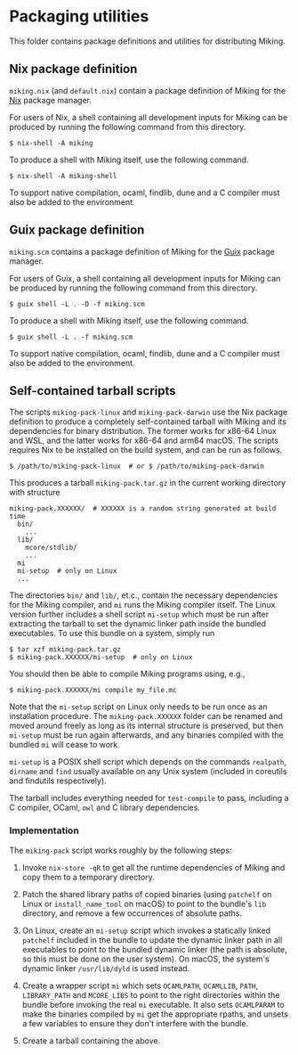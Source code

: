 # Packaging utilities

This folder contains package definitions and utilities for distributing Miking.

## Nix package definition

`miking.nix` (and `default.nix`) contain a package definition of Miking for the [Nix](https://nixos.org) package manager.

For users of Nix, a shell containing all development inputs for Miking can be produced by running the following command from this directory.

    $ nix-shell -A miking

To produce a shell with Miking itself, use the following command.

    $ nix-shell -A miking-shell

To support native compilation, ocaml, findlib, dune and a C compiler must also be added to the environment.

## Guix package definition

`miking.scm` contains a package definition of Miking for the [Guix](https://guix.gnu.org) package manager.

For users of Guix, a shell containing all development inputs for Miking can be produced by running the following command from this directory.

    $ guix shell -L . -D -f miking.scm

To produce a shell with Miking itself, use the following command.

    $ guix shell -L . -f miking.scm

To support native compilation, ocaml, findlib, dune and a C compiler must also be added to the environment.

## Self-contained tarball scripts

The scripts `miking-pack-linux` and `miking-pack-darwin` use the Nix package definition to produce a completely self-contained tarball with Miking and its dependencies for binary distribution.
The former works for x86-64 Linux and WSL, and the latter works for x86-64 and arm64 macOS.
The scripts requires Nix to be installed on the build system, and can be run as follows.

    $ /path/to/miking-pack-linux  # or $ /path/to/miking-pack-darwin

This produces a tarball `miking-pack.tar.gz` in the current working directory with structure

    miking-pack.XXXXXX/  # XXXXXX is a random string generated at build time
      bin/
        ...
      lib/
        mcore/stdlib/
        ...
      mi
      mi-setup  # only on Linux
      ...

The directories `bin/` and `lib/`, et.c., contain the necessary dependencies for the Miking compiler, and `mi` runs the Miking compiler itself.
The Linux version further includes a shell script `mi-setup` which must be run after extracting the tarball to set the dynamic linker path inside the bundled executables.
To use this bundle on a system, simply run

    $ tar xzf miking-pack.tar.gz
    $ miking-pack.XXXXXX/mi-setup  # only on Linux

You should then be able to compile Miking programs using, e.g.,

    $ miking-pack.XXXXXX/mi compile my_file.mc

Note that the `mi-setup` script on Linux only needs to be run once as an installation procedure.
The `miking-pack.XXXXXX` folder can be renamed and moved around freely as long as its internal structure is preserved, but then `mi-setup` must be run again afterwards, and any binaries compiled with the bundled `mi` will cease to work.

`mi-setup` is a POSIX shell script which depends on the commands `realpath`, `dirname` and `find` usually available on any Unix system (included in coreutils and findutils respectively).

The tarball includes everything needed for `test-compile` to pass, including a C compiler, OCaml, `owl` and C library dependencies.

### Implementation

The `miking-pack` script works roughly by the following steps:

1. Invoke `nix-store -qR` to get all the runtime dependencies of Miking and copy them to a temporary directory.

2. Patch the shared library paths of copied binaries (using `patchelf` on Linux or `install_name_tool` on macOS) to point to the bundle's `lib` directory, and remove a few occurrences of absolute paths.

3. On Linux, create an `mi-setup` script which invokes a statically linked `patchelf` included in the bundle to update the dynamic linker path in all executables to point to the bundled dynamic linker (the path is absolute, so this must be done on the user system).
   On macOS, the system's dynamic linker `/usr/lib/dyld` is used instead.

4. Create a wrapper script `mi` which sets `OCAMLPATH`, `OCAMLLIB`, `PATH`, `LIBRARY_PATH` and `MCORE_LIBS` to point to the right directories within the bundle before invoking the real `mi` executable.  It also sets `OCAMLPARAM` to make the binaries compiled by `mi` get the appropriate rpaths, and unsets a few variables to ensure they don't interfere with the bundle.

5. Create a tarball containing the above.
